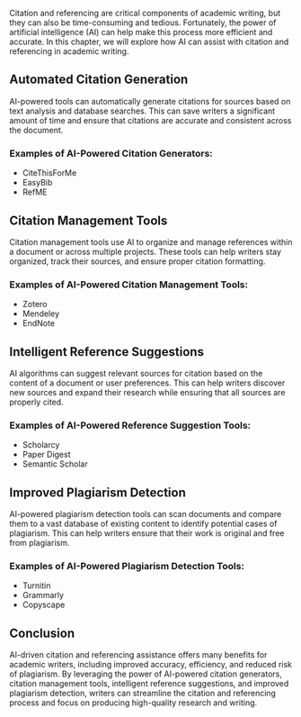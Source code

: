 
Citation and referencing are critical components of academic writing, but they can also be time-consuming and tedious. Fortunately, the power of artificial intelligence (AI) can help make this process more efficient and accurate. In this chapter, we will explore how AI can assist with citation and referencing in academic writing.

Automated Citation Generation
-----------------------------

AI-powered tools can automatically generate citations for sources based on text analysis and database searches. This can save writers a significant amount of time and ensure that citations are accurate and consistent across the document.

### Examples of AI-Powered Citation Generators:

* CiteThisForMe
* EasyBib
* RefME

Citation Management Tools
-------------------------

Citation management tools use AI to organize and manage references within a document or across multiple projects. These tools can help writers stay organized, track their sources, and ensure proper citation formatting.

### Examples of AI-Powered Citation Management Tools:

* Zotero
* Mendeley
* EndNote

Intelligent Reference Suggestions
---------------------------------

AI algorithms can suggest relevant sources for citation based on the content of a document or user preferences. This can help writers discover new sources and expand their research while ensuring that all sources are properly cited.

### Examples of AI-Powered Reference Suggestion Tools:

* Scholarcy
* Paper Digest
* Semantic Scholar

Improved Plagiarism Detection
-----------------------------

AI-powered plagiarism detection tools can scan documents and compare them to a vast database of existing content to identify potential cases of plagiarism. This can help writers ensure that their work is original and free from plagiarism.

### Examples of AI-Powered Plagiarism Detection Tools:

* Turnitin
* Grammarly
* Copyscape

Conclusion
----------

AI-driven citation and referencing assistance offers many benefits for academic writers, including improved accuracy, efficiency, and reduced risk of plagiarism. By leveraging the power of AI-powered citation generators, citation management tools, intelligent reference suggestions, and improved plagiarism detection, writers can streamline the citation and referencing process and focus on producing high-quality research and writing.
